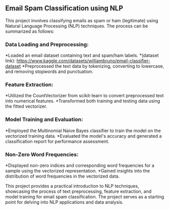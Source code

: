 ## Email Spam Classification using NLP
This project involves classifying emails as spam or ham (legitimate) using Natural Language Processing (NLP) techniques. The process can be summarized as follows:

### Data Loading and Preprocessing:
*Loaded an email dataset containing text and spam/ham labels.
*(dataset link): https://www.kaggle.com/datasets/williambruno/email-classifier-dataset
*Preprocessed the text data by tokenizing, converting to lowercase, and removing stopwords and punctuation.

### Feature Extraction:
*Utilized the CountVectorizer from scikit-learn to convert preprocessed text into numerical features.
*Transformed both training and testing data using the fitted vectorizer.

### Model Training and Evaluation:
*Employed the Multinomial Naive Bayes classifier to train the model on the vectorized training data.
*Evaluated the model's accuracy and generated a classification report for performance assessment.

### Non-Zero Word Frequencies:
*Displayed non-zero indices and corresponding word frequencies for a sample using the vectorized representation.
*Gained insights into the distribution of word frequencies in the vectorized data.

This project provides a practical introduction to NLP techniques, showcasing the process of text preprocessing, feature extraction, and model training for email spam classification. The project serves as a starting point for delving into NLP applications and data analysis.
